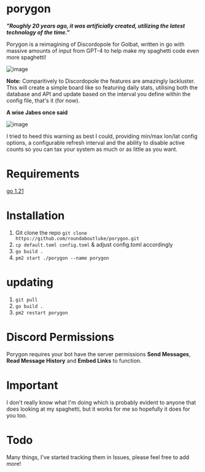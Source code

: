 # porygon
**_"Roughly 20 years ago, it was artificially created, utilizing the latest technology of the time."_**

Porygon is a reimagining of Discordopole for Golbat, written in go with massive amounts of input from GPT-4 to help make my spaghetti code even more spaghetti!

![image](https://i.imgur.com/Q7jKuVY.png)


**Note:** Comparitively to Discordopole the features are amazingly lackluster. This will create a simple board like so featuring daily stats, utilising both the database and API and update based on the interval you define within the config file, that's it (for now).

**A wise Jabes once said**


![image](https://i.imgur.com/ZOsk45B.png)

I tried to heed this warning as best I could, providing min/max lon/lat config options, a configurable refresh interval and the ability to disable active counts so you can tax your system as much or as little as you want.

# Requirements

[go 1.21](https://go.dev/doc/install)

# Installation

1. Git clone the repo `git clone https://github.com/roundaboutluke/porygon.git`
2. `cp default.toml config.toml` & adjust config.toml accordingly
3. `go build .`
5. `pm2 start ./porygon --name porygon`

# updating

1. `git pull`
3. `go build .`
3. `pm2 restart porygon`

# Discord Permissions

Porygon requires your bot have the server permissions **Send Messages**, **Read Message History** and **Embed Links** to function.

# Important

I don't really know what I'm doing which is probably evident to anyone that does looking at my spaghetti, but it works for me so hopefully it does for you too.

# Todo

Many things, I've started tracking them in Issues, please feel free to add more!
